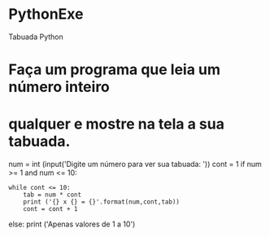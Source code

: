 # PythonExe
Tabuada Python
# Faça um programa que leia um número inteiro
# qualquer e mostre na tela a sua tabuada.

num = int (input('Digite um número para ver sua tabuada: '))
cont = 1
if num >= 1 and num <= 10:

    while cont <= 10:
        tab = num * cont
        print ('{} x {} = {}'.format(num,cont,tab)) 
        cont = cont + 1
else:
    print ('Apenas valores de 1 a 10')
